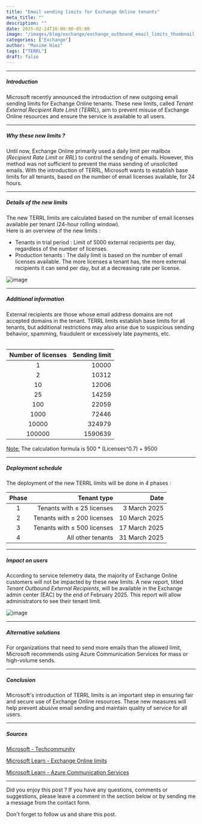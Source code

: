 ```yaml
---
title: "Email sending limits for Exchange Online tenants"
meta_title: ""
description: ""
date: 2025-02-24T10:00:00-05:00
image: "/images/blog/exchange/exchange_outbound_email_limits_thumbnail.png"
categories: ["Exchange"]
author: "Maxime Hiez"
tags: ["TERRL"]
draft: false
---
```

---

##### Introduction
Microsoft recently announced the introduction of new outgoing email sending limits for Exchange Online tenants. These new limits, called *Tenant External Recipient Rate Limit* (*TERRL*), aim to prevent misuse of Exchange Online resources and ensure the service is available to all users.

---

##### Why these new limits ?
Until now, Exchange Online primarily used a daily limit per mailbox (*Recipient Rate Limit* or *RRL*) to control the sending of emails. However, this method was not sufficient to prevent the mass sending of unsolicited emails. With the introduction of TERRL, Microsoft wants to establish base limits for all tenants, based on the number of email licenses available, for 24 hours.

---

##### Details of the new limits
The new TERRL limits are calculated based on the number of email licenses available per tenant (24-hour rolling window).<br />
Here is an overview of the new limits :
- Tenants in trial period : Limit of 5000 external recipients per day, regardless of the number of licenses.
- Production tenants : The daily limit is based on the number of email licenses available. The more licenses a tenant has, the more external recipients it can send per day, but at a decreasing rate per license.

![image](/images/blog/exchange/exchange_outbound_email_limits_001.png)

---

##### Additional information
External recipients are those whose email address domains are not accepted domains in the tenant. TERRL limits establish base limits for all tenants, but additional restrictions may also arise due to suspicious sending behavior, spamming, fraudulent or excessively late payments, etc. <br /><br />

| Number of licenses | Sending limit  |
| :----------------: | -------------: |
| 1                  | 10000          |
| 2                  | 10312          |
| 10                 | 12006          |
| 25                 | 14259          |
| 100                | 22059          |
| 1000               | 72446          |
| 10000              | 324979         |
| 100000             | 1590639        |

<u>Note:</u> The calculation formula is 500 * (Licenses^0.7) + 9500

---

##### Deployment schedule
The deployment of the new TERRL limits will be done in 4 phases :

| Phase |         Tenant type         |     Date      |
| :---: | --------------------------: | ------------: |
| 1     | Tenants with ≤ 25 licenses  | 3 March 2025  |
| 2     | Tenants with ≤ 200 licenses | 10 March 2025 |
| 3     | Tenants with ≤ 500 licenses | 17 March 2025 |
| 4     | All other tenants           | 31 March 2025 |

---

##### Impact on users
According to service telemetry data, the majority of Exchange Online customers will not be impacted by these new limits. A new report, titled *Tenant Outbound External Recipients*, will be available in the Exchange admin center (EAC) by the end of February 2025. This report will allow administrators to see their tenant limit.

![image](/images/blog/exchange/exchange_outbound_email_limits_002.png)

---

##### Alternative solutions
For organizations that need to send more emails than the allowed limit, Microsoft recommends using Azure Communication Services for mass or high-volume sends.

---

##### Conclusion
Microsoft's introduction of TERRL limits is an important step in ensuring fair and secure use of Exchange Online resources. These new measures will help prevent abusive email sending and maintain quality of service for all users.

---

##### Sources
[Microsoft - Techcommunity](https://techcommunity.microsoft.com/blog/exchange/introducing-exchange-online-tenant-outbound-email-limits/4372797)

[Microsoft Learn - Exchange Online limits](https://learn.microsoft.com/en-us/office365/servicedescriptions/exchange-online-service-description/exchange-online-limits)

[Microsoft Learn - Azure Communication Services](https://learn.microsoft.com/en-us/azure/communication-services/concepts/email/email-overview)

---


Did you enjoy this post ? If you have any questions, comments or suggestions, please leave a comment in the section below or by sending me a message from the contact form.

Don't forget to follow us and share this post.